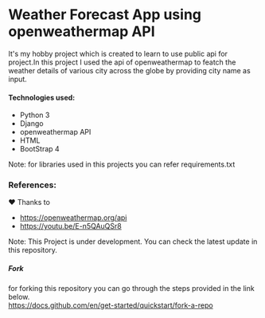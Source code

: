 # Weather Forecast App using openweathermap API

It's my hobby project which is created to learn to use public api for project.In this project I used the api of openweathermap to featch the weather details of various city across the globe by providing city name as input.

#### Technologies used:
* Python 3
* Django
* openweathermap API
* HTML
* BootStrap 4

Note: for libraries used in this projects you can refer requirements.txt

### References:
&hearts; Thanks to
* https://openweathermap.org/api
* https://youtu.be/E-n5QAuQSr8

Note: This Project is under development. You can check the latest update in this repository.

##### Fork
for forking this repository you can  go through the steps provided in the link below.
<br>https://docs.github.com/en/get-started/quickstart/fork-a-repo 
